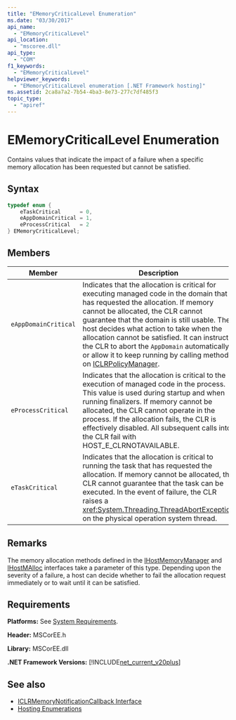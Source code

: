 ```yaml
---
title: "EMemoryCriticalLevel Enumeration"
ms.date: "03/30/2017"
api_name: 
  - "EMemoryCriticalLevel"
api_location: 
  - "mscoree.dll"
api_type: 
  - "COM"
f1_keywords: 
  - "EMemoryCriticalLevel"
helpviewer_keywords: 
  - "EMemoryCriticalLevel enumeration [.NET Framework hosting]"
ms.assetid: 2ca8a7a2-7b54-4ba3-8e73-277c7df485f3
topic_type: 
  - "apiref"
---
```

# EMemoryCriticalLevel Enumeration
Contains values that indicate the impact of a failure when a specific memory allocation has been requested but cannot be satisfied.  
  
## Syntax  
  
```cpp  
typedef enum {  
    eTaskCritical      = 0,  
    eAppDomainCritical = 1,  
    eProcessCritical   = 2  
} EMemoryCriticalLevel;  
```  
  
## Members  
  
|Member|Description|  
|------------|-----------------|  
|`eAppDomainCritical`|Indicates that the allocation is critical for executing managed code in the domain that has requested the allocation. If memory cannot be allocated, the CLR cannot guarantee that the domain is still usable. The host decides what action to take when the allocation cannot be satisfied. It can instruct the CLR to abort the `AppDomain` automatically, or allow it to keep running by calling methods on [ICLRPolicyManager](iclrpolicymanager-interface.md).|  
|`eProcessCritical`|Indicates that the allocation is critical to the execution of managed code in the process. This value is used during startup and when running finalizers. If memory cannot be allocated, the CLR cannot operate in the process. If the allocation fails, the CLR is effectively disabled. All subsequent calls into the CLR fail with HOST_E_CLRNOTAVAILABLE.|  
|`eTaskCritical`|Indicates that the allocation is critical to running the task that has requested the allocation. If memory cannot be allocated, the CLR cannot guarantee that the task can be executed. In the event of failure, the CLR raises a <xref:System.Threading.ThreadAbortException> on the physical operation system thread.|  
  
## Remarks  
 The memory allocation methods defined in the [IHostMemoryManager](ihostmemorymanager-interface.md) and [IHostMAlloc](ihostmalloc-interface.md) interfaces take a parameter of this type. Depending upon the severity of a failure, a host can decide whether to fail the allocation request immediately or to wait until it can be satisfied.  
  
## Requirements  
 **Platforms:** See [System Requirements](../../get-started/system-requirements.md).  
  
 **Header:** MSCorEE.h  
  
 **Library:** MSCorEE.dll  
  
 **.NET Framework Versions:** [!INCLUDE[net_current_v20plus](../../../../includes/net-current-v20plus-md.md)]  
  
## See also

- [ICLRMemoryNotificationCallback Interface](iclrmemorynotificationcallback-interface.md)
- [Hosting Enumerations](hosting-enumerations.md)
